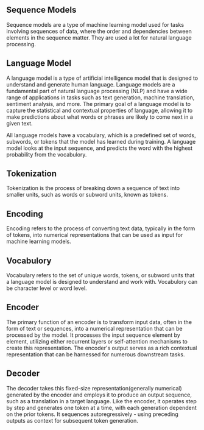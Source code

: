 ## Sequence Models
Sequence models are a type of machine learning model used for tasks involving sequences of data, where the order and dependencies between elements in the sequence matter. They are used a lot for natural language processing.

## Language Model
A language model is a type of artificial intelligence model that is designed to understand and generate human language. Language models are a fundamental part of natural language processing (NLP) and have a wide range of applications in tasks such as text generation, machine translation, sentiment analysis, and more. The primary goal of a language model is to capture the statistical and contextual properties of language, allowing it to make predictions about what words or phrases are likely to come next in a given text.

All language models have a vocabulary, which is a predefined set of words, subwords, or tokens that the model has learned during training. A language model looks at the input sequence, and predicts the word with the highest probability from the vocabulory.


## Tokenization 
Tokenization is the process of breaking down a sequence of text into smaller units, such as words or subword units, known as tokens.

## Encoding
Encoding refers to the process of converting text data, typically in the form of tokens, into numerical representations that can be used as input for machine learning models. 

## Vocabulory
Vocabulary refers to the set of unique words, tokens, or subword units that a language model is designed to understand and work with. Vocabulory can be character level or word level.

## Encoder
The primary function of an encoder is to transform input data, often in the form of text or sequences, into a numerical representation that can be processed by the model. It processes the input sequence element by element, utilizing either recurrent layers or self-attention mechanisms to create this representation. The encoder's output serves as a rich contextual representation that can be harnessed for numerous downstream tasks.

## Decoder
The decoder takes this fixed-size representation(generally numerical) generated by the encoder and employs it to produce an output sequence, such as a translation in a target language. Like the encoder, it operates step by step and generates one token at a time, with each generation dependent on the prior tokens. It sequences autoregressively - using preceding outputs as context for subsequent token generation. 
